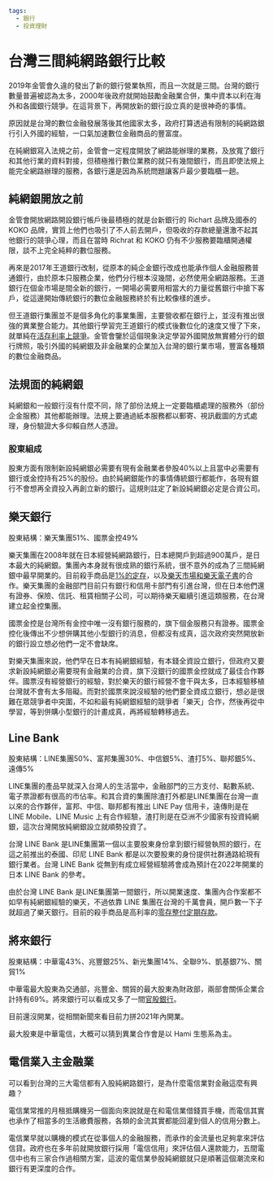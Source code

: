 ```yaml
tags:
  - 銀行
  - 投資理財
```

# 台灣三間純網路銀行比較

2019年金管會久違的發出了新的銀行營業執照，而且一次就是三間。台灣的銀行數量普遍被認為太多，2000年後政府就開始鼓勵金融業合併，集中資本以利在海外和各國銀行競爭。在這背景下，再開放新的銀行設立真的是很神奇的事情。

原因就是台灣的數位金融發展落後其他國家太多，政府打算透過有限制的純網路銀行引入外國的經驗，一口氣加速數位金融商品的豐富度。

在純網銀寫入法規之前，金管會一定程度開放了網路能辦理的業務，及放寬了銀行和其他行業的資料對接，但積極推行數位業務的就只有幾間銀行，而且即使法規上能完全網路辦理的服務，各銀行還是因為系統問題讓客戶最少要臨櫃一趟。

## 純網銀開放之前

金管會開放網路開設銀行帳戶後最積極的就是台新銀行的 Richart 品牌及國泰的 KOKO 品牌，實質上他們也吸引了不人前去開戶，但吸收的存款總量還激不起其他銀行的競爭心理，而且在當時 Richrat 和 KOKO 仍有不少服務要臨櫃開通權限，談不上完全純粹的數位服務。

再來是2017年王道銀行改制，從原本的純企金銀行改成也能承作個人金融服務普通銀行，由於原本只服務企業，他們分行根本沒幾間，必然使用全網路服務。王道銀行在個金市場是間全新的銀行，一開場必需要用相當大的力量從舊銀行中搶下客戶，從這邊開始傳統銀行的數位金融服務終於有比較像樣的進步。

但王道銀行集團並不是個多角化的事業集團，主要營收都在銀行上，並沒有推出很強的異業整合能力。其他銀行學習完王道銀行的模式後數位化的速度又慢了下來，就單純在[活存利率上競爭](/articles/high-interest-rate.html)。金管會鑒於這個現象決定學習外國開放無實體分行的銀行牌照，吸引外國的純網銀及非金融業的企業加入台灣的銀行業市場，豐富各種類的數位金融商品。

## 法規面的純網銀

純網銀和一般銀行沒有什麼不同，除了部份法規上一定要臨櫃處理的服務外（部份企金服務）其他都能辦理。法規上要通過紙本服務都以郵寄、視訊截圖的方式處理，身份驗證大多仰賴自然人憑證。

### 股東組成

股東方面有限制新設純網銀必需要有現有金融業者參股40%以上且當中必需要有銀行或金控持有25%的股份。由於純網銀能作的事情傳統銀行都能作，各現有銀行不會想再全資投入再創立新的銀行。這規則註定了新設純網銀必定是合資公司。

## 樂天銀行

股東結構：樂天集團51%、國票金控49%

樂天集團在2008年就在日本經營純網路銀行，日本總開戶到超過900萬戶，是日本最大的純網銀。集團內本身就有很成熟的銀行系統，很不意外的成為了三間純網銀中最早開業的。目前殺手商品是[1%的定存](https://www.rakuten-bank.com.tw/portal/product/interest)，以及[樂天市場和樂天電子書](https://www.rakuten-bank.com.tw/portal/campaign/VIP)的合作。樂天集團的金融部門目前只有銀行和信用卡部門有引進台灣，但在日本他們還有證券、保險、信託、租賃相關子公司，可以期待樂天繼續引進這類服務，在台灣建立起金控集團。

國票金控是台灣所有金控中唯一沒有銀行服務的，旗下個金服務只有證券。國票金控化後傳出不少想併購其他小型銀行的消息，但都沒有成真，這次政府突然開放新的銀行設立想必他們一定不會缺席。

對樂天集團來說，他們早在日本有純網銀經驗，有本錢全資設立銀行，但政府又要求新設純網銀必需要現有金融業的合資，旗下沒銀行的國票金控就成了最佳合作夥伴。國票沒有經營銀行的經驗，對於樂天的銀行經營不會干與太多，日本經驗移植台灣就不會有太多阻礙。而對於國票來說沒經驗的他們要全資成立銀行，想必是很難在眾競爭者中突圍，不如和最有純網銀經驗的競爭者「樂天」合作，然後再從中學習，等到併購小型銀行的計畫成真，再將經驗轉移過去。

## Line Bank

股東結構：LINE集團50%、富邦集團30%、中信銀5%、渣打5%、聯邦銀5%、遠傳5%

LINE集團的產品早就深入台灣人的生活當中，金融部門的三方支付、點數系統、電子票證都有很高的市佔率。和其合資的集團除渣打外都是LINE集團在台灣一直以來的合作夥伴，富邦、中信、聯邦都有推出 LINE Pay 信用卡，遠傳則是在 LINE Mobile、LINE Music 上有合作經驗，渣打則是在亞洲不少國家有投資純網銀，這次台灣開放純網銀設立就順勢投資了。

台灣 LINE Bank 是LINE集團第一個以主要股東身份拿到銀行經營執照的銀行，在這之前推出的泰國、印尼 LINE Bank 都是以次要股東的身份提供社群通路給現有銀行業者。台灣 LINE Bank 從無到有成立經營經驗將會成為預計在2022年開業的日本 LINE Bank 的參考。

由於台灣 LINE Bank 是LINE集團第一間銀行，所以開業速度、集團內合作案都不如早有純網銀經驗的樂天，不過依靠 LINE 集團在台灣的千萬會員，開戶數一下子就超過了樂天銀行。目前的殺手商品是高利率的[零存整付定期存款](https://www.linebank.com.tw/products/detail/01010050001)。

## 將來銀行

股東結構：中華電43%、兆豐銀25%、新光集團14%、全聯9%、凱基銀7%、關貿1%

中華電最大股東為交通部，兆豐金、關貿的最大股東為財政部，兩部會關係企業合計持有69%。將來銀行可以看成又多了一間[官股銀行](/articles/public-banks.html)。

目前還沒開業，從相關新聞來看目前力拼2021年內開業。

最大股東是中華電信，大概可以猜到異業合作會是以 Hami 生態系為主。

## 電信業入主金融業

可以看到台灣的三大電信都有入股純網路銀行，是為什麼電信業對金融這麼有興趣？

電信業常推的月租抵購機另一個面向來說就是在和電信業借錢買手機，而電信其實也承作了相當多的生活繳費服務，各類的金流其實都能回灌到個人的信用分數上。

電信業早就以購機的模式在從事個人的金融服務，而承作的金流量也足夠拿來評估信貸。政府也在多年前就開放銀行採用「電信信用」來評估個人還款能力，五間電信中也有三家合作過相關方案，這波的電信業參股純網銀就只是順著這個潮流來和銀行有更深度的合作。